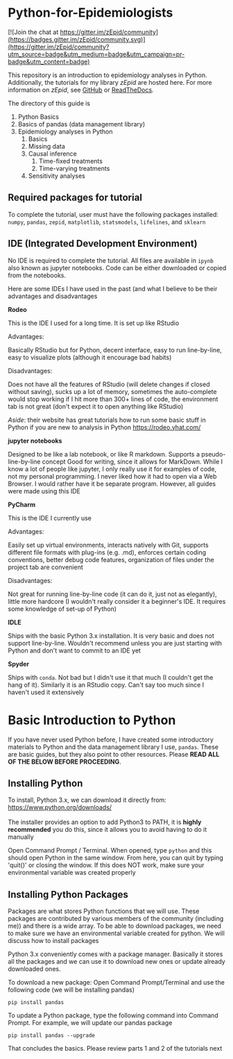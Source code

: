 # Python-for-Epidemiologists
[![Join the chat at https://gitter.im/zEpid/community](https://badges.gitter.im/zEpid/community.svg)](https://gitter.im/zEpid/community?utm_source=badge&utm_medium=badge&utm_campaign=pr-badge&utm_content=badge)

This repository is an introduction to epidemiology analyses in Python. Additionally, the tutorials for my library 
*zEpid* are hosted here. For more information on *zEpid*, see [GitHub](https://github.com/pzivich/zEpid) or 
[ReadTheDocs](https://zepid.readthedocs.io/en/latest/). 

The directory of this guide is
1) Python Basics
2) Basics of pandas (data management library)
3) Epidemiology analyses in Python
   1) Basics
   2) Missing data
   3) Causal inference
      1) Time-fixed treatments
      2) Time-varying treatments
   4) Sensitivity analyses 

## Required packages for tutorial
To complete the tutorial, user must have the following packages installed: `numpy`, `pandas`, `zepid`, `matplotlib`, 
`statsmodels`, `lifelines`, and `sklearn`

## IDE (Integrated Development Environment)
No IDE is required to complete the tutorial. All files are available in `ipynb` also known as jupyter notebooks. Code 
can be either downloaded or copied from the notebooks. 

Here are some IDEs I have used in the past (and what I believe to be their advantages and disadvantages

**Rodeo**

This is the IDE I used for a long time. It is set up like RStudio

Advantages: 

Basically RStudio but for Python, decent interface, easy to run line-by-line, easy to visualize plots (although it 
encourage bad habits)

Disadvantages:

Does not have all the features of RStudio (will delete changes if closed without saving), sucks up a lot of memory, 
sometimes the auto-complete would stop working if I hit more than 300+ lines of code, the environment tab is not 
great (don't expect it to open anything like RStudio)

*Aside*: their website has great tutorials how to run some basic stuff in Python if you are new to analysis in Python
https://rodeo.yhat.com/

**jupyter notebooks**

Designed to be like a lab notebook, or like R markdown. Supports a pseudo-line-by-line concept 
Good for writing, since it allows for MarkDown. While I know a lot of people like jupyter, I only really use it for 
examples of code, not my personal programming. I never liked how it had to open via a Web Browser. I would rather have 
it be separate program. However, all guides were made using this IDE

**PyCharm**

This is the IDE I currently use

Advantages:

Easily set up virtual environments, interacts natively with Git, supports different file formats with plug-ins 
(e.g. .md), enforces certain coding conventions, better debug code features, organization of files under the project 
tab are convenient

Disadvantages:

Not great for running line-by-line code (it can do it, just not as elegantly), little more hardcore (I wouldn't really 
consider it a beginner's IDE. It requires some knowledge of set-up of Python)

**IDLE**

Ships with the basic Python 3.x installation. It is very basic and does not support line-by-line. Wouldn't recommend 
unless you are just starting with Python and don't want to commit to an IDE yet

**Spyder**

Ships with `conda`. Not bad but I didn't use it that much (I couldn't get the hang of it). Similarly it is an RStudio 
copy. Can't say too much since I haven't used it extensively

# Basic Introduction to Python
If you have never used Python before, I have created some introductory materials to Python and the data management 
library I use, `pandas`. These are basic guides, but they also point to other resources. Please **READ ALL OF THE BELOW 
BEFORE PROCEEDING**.

## Installing Python
To install, Python 3.x, we can download it directly from: https://www.python.org/downloads/ <br /> <br />
The installer provides an option to add Python3 to PATH, it is **highly recommended** you do this, since it allows you 
to avoid having to do it manually

Open Command Prompt / Terminal. When opened, type `python` and this should open Python in the same window. From here, 
you can quit by typing 'quit()' or closing the window. If this does NOT work, make sure your environmental variable 
was created properly

## Installing Python Packages
Packages are what stores Python functions that we will use. These packages are contributed by various members of the 
community (including me)) and there is a wide array. To be able to download packages, we need to make sure we have an 
environmental variable created for python. We will discuss how to install packages

Python 3.x conveniently comes with a package manager. Basically it stores all the packages and we can use it to 
download new ones or update already downloaded ones.

To download a new package: Open Command Prompt/Terminal and use the following code (we will be installing pandas)

```
pip install pandas
```

To update a Python package, type the following command into Command Prompt. For example, we will update our pandas package
```
pip install pandas --upgrade
```

That concludes the basics. Please review parts 1 and 2 of the tutorials next

